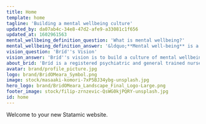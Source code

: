 ```yaml
---
title: Home
template: home
tagline: 'Building a mental wellbeing culture'
updated_by: da07ab4c-34e8-47d2-afe9-a33081c1f656
updated_at: 1602961563
mental_wellbeing_definition_question: 'What is mental wellbeing?'
mental_wellbeing_definition_answer: '&ldquo;**Mental well-being** is a state of **well-being** in which the individual realizes his or her own abilities, can cope with the normal stresses of life, can work productively and fruitfully, and is able to make a contribution to his or her community.&rdquo;'
vision_question: 'Bríd''s Vision'
vision_answer: 'Bríd''s vision is to build a culture of mental wellbeing, where people are empowered through <strong>knowledge</strong> and <strong>awareness</strong> to protect and promote mental health and wellbeing, removing stigma of mental illness'
about_brid: 'Bríd is a registered psychiatric and general trained nurse (RPN, RGN) with three decades of experience working in Mental Health in Ireland. She has held senior nursing and management positions including Deputy Director of Nursing in St. John of God Psychiatric Hospital, Stillorgan, Director of Services in St. Joseph’s Centre for Dementia Care and St. John of God Hospital Limited, and Director of Services with national mental health charity, Aware. With a special interest in the Recovery Framework, she is passionate about educating and empowering people to care for their own mental health. She is currently in the final stages of training in Integrative counselling and psychotherapy.'
avatar: brand/profile_picture.jpg
logo: brand/BridOMeara_Symbol.png
image: stock/masaaki-komori-7xP5BJ34ybg-unsplash.jpg
hero_logo: brand/BridOMeara_Landscape_Final_Logo-Large.png
footer_image: stock/filip-zrnzevic-QsWG0kjPQRY-unsplash.jpg
id: home
---
```

Welcome to your new Statamic website.
